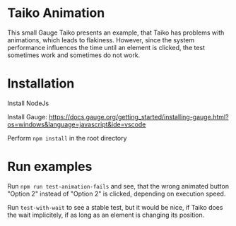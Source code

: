 # Taiko Animation

This small Gauge Taiko presents an example, that Taiko has problems with animations, which leads to flakiness.
However, since the system performance influences the time until an element is clicked, the test sometimes work and sometimes do not work.



# Installation
Install NodeJs

Install Gauge:
https://docs.gauge.org/getting_started/installing-gauge.html?os=windows&language=javascript&ide=vscode

Perform `npm install` in the root directory

# Run examples
Run `npm run test-animation-fails` and see, that the wrong animated button "Option 2" instead of "Option 2" is clicked, depending on execution speed.

Run `test-with-wait` to see a stable test, but it would be nice, if Taiko does the wait implicitely, if as long as an element is changing its position.
